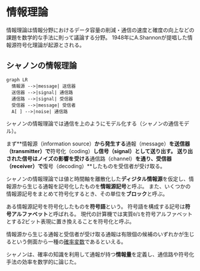 # 情報理論

情報理論は情報分野におけるデータ容量の削減・通信の速度と確度の向上などの課題を数学的な手法に則って議論する分野。
1948年にA.Shannonが提唱した情報源符号化理論が起源とされる。

## シャノンの情報理論

```mermaid
graph LR
  情報源 -->|message| 送信器
  送信器 -->|signal| 通信路
  通信路 -->|signal| 受信器
  受信器 -->|message| 受信者
  A[ ] -->|noise| 通信路
```

シャノンの情報理論では通信を上のようにモデル化する（シャノンの通信モデル）。

まず**情報源（information source）**から発生する**通報（message）**を送信器（transmitter）で**符号化（coding）**し信号（signal）として送り出す。
送り出された信号はノイズの影響を受ける**通信路（channel）**を通り、受信器（receiver）で**復号（decoding）**したものを受信者が受け取る。

シャノンの情報理論では値と時間軸を離散化した**ディジタル情報源**を仮定し、情報源から生じる通報を記号化したものを**情報源記号**と呼ぶ。
また、いくつかの情報源記号をまとめて符号化するとき、その単位を**ブロック**と呼ぶ。

ある情報源記号を符号化したものを**符号語**という。
符号語を構成する記号は**符号アルファベット**と呼ばれる。
現代の計算機では実質`0`/`1`を符号アルファベットとする2ビット表現に置き換えることを符号化と呼ぶ。

情報源から生じる通報と受信者が受け取る通報は有限個の候補のいずれかが生じるという側面から一種の[確率変数](../../mathematics/statistics/random_variable.md)であるといえる。

シャノンは、確率の知識を利用して通報が持つ**情報量**を定義し、通信路や符号化手法の効率を数学的に論じた。
